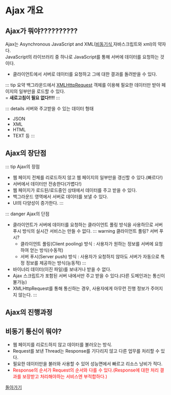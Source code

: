 # Ajax 개요

## Ajax가 뭐야??????????

Ajax는 Asynchronous JavaScript and XML(<a href='https://leekeunsang.github.io/vuepress/Study_Ajax/ajax_info/ajax_info.html#%E1%84%87%E1%85%B5%E1%84%83%E1%85%A9%E1%86%BC%E1%84%80%E1%85%B5-%E1%84%90%E1%85%A9%E1%86%BC%E1%84%89%E1%85%B5%E1%86%AB%E1%84%8B%E1%85%B5-%E1%84%86%E1%85%AF%E1%84%8B%E1%85%A3'>비동기식 </a>자바스크립트와 xml)의 약자다. \
JavaScript의 라이브러리 중 하나로
JavaScript를 통해 서버에 데이터를 요청하는 것이다.

- 클라이언트에서 서버로 데이터를 요청하고 그에 대한 결과를 돌려받을 수 있다.

::: tip 요약
백그라운드에서 <a href='https://leekeunsang.github.io/vuepress/Study_Ajax/XMLHttpRequest/XMLHttpRequest.html'>XMLHttpRequest</a> 객체를 이용해 필요한 데이터만 받아 페이지의 일부만을 로드할 수 있다. \
= **새로고침이 필요 없다!!!!**
:::

::: details 서버와 주고받을 수 있는 데이터 형태

- JSON
- XML
- HTML
- TEXT 등
  :::

## Ajax의 장단점

::: tip Ajax의 장점

- 웹 페이지 전체를 리로드하지 않고 웹 페이지의 일부만을 갱신할 수 있다.(빠르다!)
- 서버에서 데이터만 전송한다(가볍다!)
- 웹 페이지가 로드된/로드중인 상태에서 데이터를 주고 받을 수 있다.
- 백그라운드 영역에서 서버로 데이터를 보낼 수 있다.
- UI의 다양성이 증가한다.
  :::

::: danger Ajax의 단점

- 클라이언트가 서버에 데이터를 요청하는 클라이언트 풀링 방식을 사용하므로 서버 푸시 방식의 실시간 서비스는 만들 수 없다.
  ::: warning 클라이언트 풀링? 서버 푸시?
  - 클라이언트 풀링(Client pooling) 방식 : 사용자가 원하는 정보를 서버에 요청하여 얻는 방식(수동적)
  - 서버 푸시(Server push) 방식 : 사용자가 요청하지 않아도 서버가 자동으로 특정 정보를 제공하는 방식(능동적)
    :::
- 바이너리 데이터(이진 파일)를 보내거나 받을 수 없다.
- Ajax 스크립트가 포함된 서버 내에서만 주고 받을 수 있다.(다른 도메인과는 통신이 불가능)
- XMLHttpRequest를 통해 통신하는 경우, 사용자에게 아무런 진행 정보가 주어지지 않는다.
  :::

## Ajax의 진행과정

## 비동기 통신이 뭐야?

- 웹 페이지를 리로드하지 않고 데이터를 불러오는 방식.
- Request를 보낸 Thread는 Response를 기다리지 않고 다른 업무를 처리할 수 있다.
- 필요한 데이터만을 불러와 사용할 수 있어 성능면에서 빠르고 리소스 낭비가 적다.
- <font style='color:red;'>Response의 순서가 Request의 순서와 다를 수 있다.(Response에 대한 처리 결과를 보장받고 처리해야하는 서비스엔 부적합하다.)</font>

<a href='https://leekeunsang.github.io/vuepress/Study_Ajax/ajax_info/ajax_info.html#ajax%E1%84%80%E1%85%A1-%E1%84%86%E1%85%AF%E1%84%8B%E1%85%A3'>돌아가기</a>
